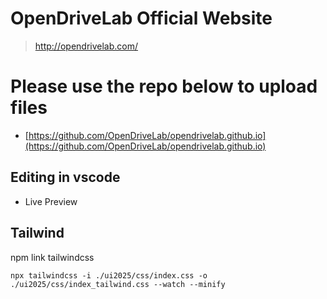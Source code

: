 # OpenDriveLab Official Website

> http://opendrivelab.com/

# Please use the repo below to upload files
- [https://github.com/OpenDriveLab/opendrivelab.github.io](https://github.com/OpenDriveLab/opendrivelab.github.io)

## Editing in vscode
- Live Preview

## Tailwind
npm link tailwindcss
```
npx tailwindcss -i ./ui2025/css/index.css -o ./ui2025/css/index_tailwind.css --watch --minify
```

